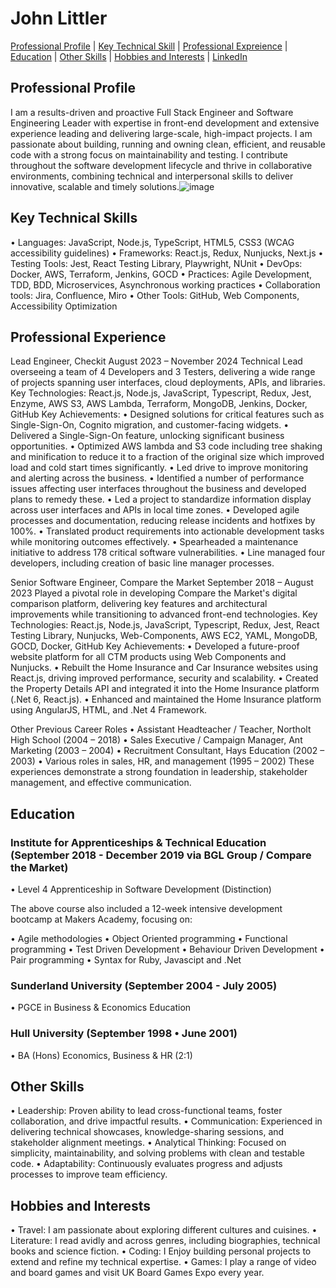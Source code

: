 # John Littler

[Professional Profile](#professional-profile) | [Key Technical Skill](#key-technical-skills) | [Professional Expreience](#professional-experience) | [Education](#education) | [Other Skills](#other-skills) | [Hobbies and Interests](#hobbies-and-interests) | [LinkedIn](https://www.linkedin.com/in/john-littler-057687218/)

## Professional Profile

I am a results-driven and proactive Full Stack Engineer and Software Engineering Leader with expertise in front-end development and extensive experience leading and delivering large-scale, high-impact projects. I am passionate about building, running and owning clean, efficient, and reusable code with a strong focus on maintainability and testing. I contribute throughout the software development lifecycle and thrive in collaborative environments, combining technical and interpersonal skills to deliver innovative, scalable and timely solutions.![image](https://github.com/user-attachments/assets/cc087c47-7b15-4897-81f2-ffaa4b6a2fb8)


## Key Technical Skills

•	Languages: JavaScript, Node.js, TypeScript, HTML5, CSS3 (WCAG accessibility guidelines)
•	Frameworks: React.js, Redux, Nunjucks, Next.js
•	Testing Tools: Jest, React Testing Library, Playwright, NUnit
•	DevOps: Docker, AWS, Terraform, Jenkins, GOCD
•	Practices: Agile Development, TDD, BDD, Microservices, Asynchronous working practices
•	Collaboration tools: Jira, Confluence, Miro
•	Other Tools: GitHub, Web Components, Accessibility Optimization

## Professional Experience

Lead Engineer, Checkit
August 2023 – November 2024
Technical Lead overseeing a team of 4 Developers and 3 Testers, delivering a wide range of projects spanning user interfaces, cloud deployments, APIs, and libraries.
Key Technologies: React.js, Node.js, JavaScript, Typescript, Redux, Jest, Enzyme, AWS S3, AWS Lambda, Terraform, MongoDB, Jenkins, Docker, GitHub
Key Achievements:
•	Designed solutions for critical features such as Single-Sign-On, Cognito migration, and customer-facing widgets.
•	Delivered a Single-Sign-On feature, unlocking significant business opportunities.
•	Optimized AWS lambda and S3 code including tree shaking and minification to reduce it to a fraction of the original size which improved load and cold start times significantly.
•	Led drive to improve monitoring and alerting across the business.
•	Identified a number of performance issues affecting user interfaces throughout the business and developed plans to remedy these.
•	Led a project to standardize information display across user interfaces and APIs in local time zones.
•	Developed agile processes and documentation, reducing release incidents and hotfixes by 100%.
•	Translated product requirements into actionable development tasks while monitoring outcomes effectively.
•	Spearheaded a maintenance initiative to address 178 critical software vulnerabilities.
•	Line managed four developers, including creation of basic line manager processes.

Senior Software Engineer, Compare the Market
September 2018 – August 2023
Played a pivotal role in developing Compare the Market's digital comparison platform, delivering key features and architectural improvements while transitioning to advanced front-end technologies.
Key Technologies: React.js, Node.js, JavaScript, Typescript, Redux, Jest, React Testing Library, Nunjucks, Web-Components, AWS EC2, YAML, MongoDB, GOCD, Docker, GitHub
Key Achievements:
•	Developed a future-proof website platform for all CTM products using Web Components and Nunjucks.
•	Rebuilt the Home Insurance and Car Insurance websites using React.js, driving improved performance, security and scalability.
•	Created the Property Details API and integrated it into the Home Insurance platform (.Net 6, React.js).
•	Enhanced and maintained the Home Insurance platform using AngularJS, HTML, and .Net 4 Framework.

Other Previous Career Roles
•	Assistant Headteacher / Teacher, Northolt High School (2004 – 2018)
•	Sales Executive / Campaign Manager, Ant Marketing (2003 – 2004)
•	Recruitment Consultant, Hays Education (2002 – 2003)
•	Various roles in sales, HR, and management (1995 – 2002)
These experiences demonstrate a strong foundation in leadership, stakeholder management, and effective communication.

## Education

###  Institute for Apprenticeships & Technical Education (September 2018 - December 2019 via BGL Group / Compare the Market)

•	Level 4 Apprenticeship in Software Development (Distinction)

The above course also included a 12-week intensive development bootcamp at Makers Academy, focusing on:

•	Agile methodologies
•	Object Oriented programming
•	Functional programming
•	Test Driven Development
•	Behaviour Driven Development
•	Pair programming
•	Syntax for Ruby, Javascipt and .Net

### Sunderland University (September 2004 - July 2005)

•	PGCE in Business & Economics Education

### Hull University (September 1998 •	June 2001)

•	BA (Hons) Economics, Business & HR (2:1)

## Other Skills

•	Leadership: Proven ability to lead cross-functional teams, foster collaboration, and drive impactful results.
•	Communication: Experienced in delivering technical showcases, knowledge-sharing sessions, and stakeholder alignment meetings.
•	Analytical Thinking: Focused on simplicity, maintainability, and solving problems with clean and testable code.
•	Adaptability: Continuously evaluates progress and adjusts processes to improve team efficiency.

## Hobbies and Interests

•	Travel: I am passionate about exploring different cultures and cuisines.
•	Literature: I read avidly and across genres, including biographies, technical books and science fiction.
•	Coding: I Enjoy building personal projects to extend and refine my technical expertise.
•	Games: I play a range of video and board games and visit UK Board Games Expo every year.
